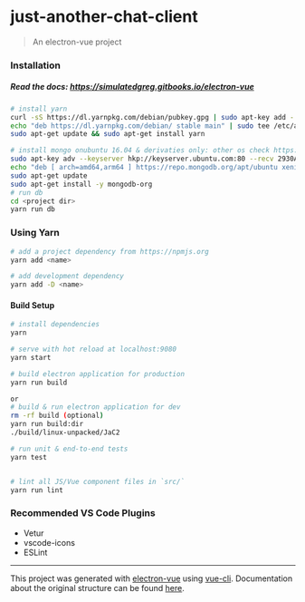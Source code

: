 # just-another-chat-client

> An electron-vue project

### Installation

##### Read the docs: https://simulatedgreg.gitbooks.io/electron-vue

```bash
# install yarn
curl -sS https://dl.yarnpkg.com/debian/pubkey.gpg | sudo apt-key add -
echo "deb https://dl.yarnpkg.com/debian/ stable main" | sudo tee /etc/apt/sources.list.d/yarn.list
sudo apt-get update && sudo apt-get install yarn

# install mongo onubuntu 16.04 & derivaties only: other os check https://docs.mongodb.com/manual/administration/install-community/ for help
sudo apt-key adv --keyserver hkp://keyserver.ubuntu.com:80 --recv 2930ADAE8CAF5059EE73BB4B58712A2291FA4AD5
echo "deb [ arch=amd64,arm64 ] https://repo.mongodb.org/apt/ubuntu xenial/mongodb-org/3.6 multiverse" | sudo tee /etc/apt/sources.list.d/mongodb-org-3.6.list
sudo apt-get update
sudo apt-get install -y mongodb-org
# run db
cd <project dir>
yarn run db
```

### Using Yarn

```bash
# add a project dependency from https://npmjs.org
yarn add <name>

# add development dependency
yarn add -D <name>
```

#### Build Setup

``` bash
# install dependencies
yarn

# serve with hot reload at localhost:9080
yarn start

# build electron application for production
yarn run build

or
# build & run electron application for dev
rm -rf build (optional)
yarn run build:dir
./build/linux-unpacked/JaC2

# run unit & end-to-end tests
yarn test


# lint all JS/Vue component files in `src/`
yarn run lint

```

### Recommended VS Code Plugins
- Vetur
- vscode-icons
- ESLint
---

This project was generated with [electron-vue](https://github.com/SimulatedGREG/electron-vue) using [vue-cli](https://github.com/vuejs/vue-cli). Documentation about the original structure can be found [here](https://simulatedgreg.gitbooks.io/electron-vue/content/index.html).


